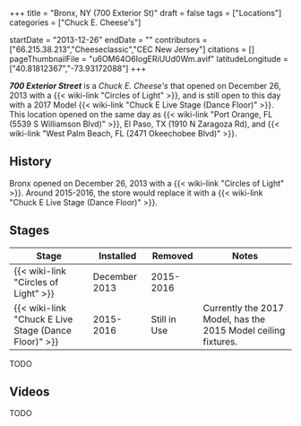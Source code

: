 +++
title = "Bronx, NY (700 Exterior St)"
draft = false
tags = ["Locations"]
categories = ["Chuck E. Cheese's"]


startDate = "2013-12-26"
endDate = ""
contributors = ["66.215.38.213","Cheeseclassic","CEC New Jersey"]
citations = []
pageThumbnailFile = "u6OM64O6IogERiUUd0Wm.avif"
latitudeLongitude = ["40.81812367","-73.93172088"]
+++

***700 Exterior Street*** is a *Chuck E. Cheese's* that opened on December 26, 2013 with a {{< wiki-link "Circles of Light" >}}, and is still open to this day with a 2017 Model {{< wiki-link "Chuck E Live Stage (Dance Floor)" >}}. This location opened on the same day as {{< wiki-link "Port Orange, FL (5539 S Williamson Blvd)" >}}, El Paso, TX (1910 N Zaragoza Rd), and {{< wiki-link "West Palm Beach, FL (2471 Okeechobee Blvd)" >}}.

## History

Bronx opened on December 26, 2013 with a {{< wiki-link "Circles of Light" >}}. Around 2015-2016, the store would replace it with a {{< wiki-link "Chuck E Live Stage (Dance Floor)" >}}.

## Stages

| Stage                                                      | Installed     | Removed      | Notes                                                          |
|------------------------------------------------------------|---------------|--------------|----------------------------------------------------------------|
| {{< wiki-link "Circles of Light" >}}                 | December 2013 | 2015-2016    |                                                                |
| {{< wiki-link "Chuck E Live Stage (Dance Floor)" >}} | 2015-2016     | Still in Use | Currently the 2017 Model, has the 2015 Model ceiling fixtures. |

TODO

## Videos

TODO